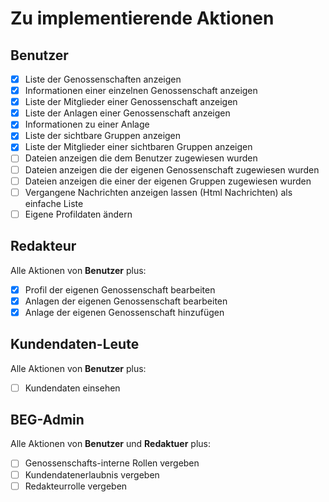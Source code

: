 # Zu implementierende Aktionen

## Benutzer

- [x] Liste der Genossenschaften anzeigen
- [x] Informationen einer einzelnen Genossenschaft anzeigen
- [x] Liste der Mitglieder einer Genossenschaft anzeigen
- [x] Liste der Anlagen einer Genossenschaft anzeigen
- [x] Informationen zu einer Anlage
- [x] Liste der sichtbare Gruppen anzeigen
- [x] Liste der Mitglieder einer sichtbaren Gruppen anzeigen
- [ ] Dateien anzeigen die dem Benutzer zugewiesen wurden
- [ ] Dateien anzeigen die der eigenen Genossenschaft zugewiesen wurden
- [ ] Dateien anzeigen die einer der eigenen Gruppen zugewiesen wurden
- [ ] Vergangene Nachrichten anzeigen lassen (Html Nachrichten) als einfache Liste
- [ ] Eigene Profildaten ändern

## Redakteur

Alle Aktionen von **Benutzer** plus:

- [x] Profil der eigenen Genossenschaft bearbeiten
- [x] Anlagen der eigenen Genossenschaft bearbeiten
- [x] Anlage der eigenen Genossenschaft hinzufügen

## Kundendaten-Leute

Alle Aktionen von **Benutzer** plus:

- [ ] Kundendaten einsehen

## BEG-Admin

Alle Aktionen von **Benutzer** und **Redaktuer** plus:

- [ ] Genossenschafts-interne Rollen vergeben
- [ ] Kundendatenerlaubnis vergeben
- [ ] Redakteurrolle vergeben
